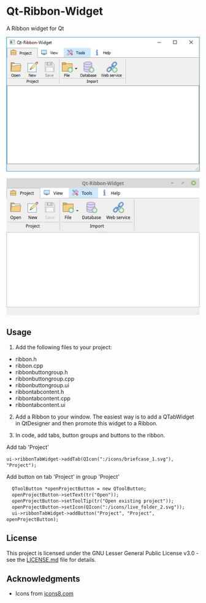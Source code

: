 # Qt-Ribbon-Widget
A Ribbon widget for Qt

![Ribbon widget in a QMainWindow on Windows](docs/image_windows1.png)

![Ribbon widget in a QMainWindow on Linux](docs/image_linux1.png)

## Usage
1. Add the following files to your project:
* ribbon.h
* ribbon.cpp
* ribbonbuttongroup.h
* ribbonbuttongroup.cpp
* ribbonbuttongroup.ui
* ribbontabcontent.h
* ribbontabcontent.cpp
* ribbontabcontent.ui

2. Add a Ribbon to your window. The easiest way is to add a QTabWidget in QtDesigner and then promote this widget to a Ribbon.

3. In code, add tabs, button groups and buttons to the ribbon.

Add tab 'Project'
```
ui->ribbonTabWidget->addTab(QIcon(":/icons/briefcase_1.svg"), "Project");
```

Add button on tab 'Project' in group 'Project'
```
  QToolButton *openProjectButton = new QToolButton;
  openProjectButton->setText(tr("Open"));
  openProjectButton->setToolTip(tr("Open existing project"));
  openProjectButton->setIcon(QIcon(":/icons/live_folder_2.svg"));
  ui->ribbonTabWidget->addButton("Project", "Project", openProjectButton);
```

## License
This project is licensed under the GNU Lesser General Public License v3.0 - see the [LICENSE.md](LICENSE.md) file for details.

## Acknowledgments
- Icons from [icons8.com](https://icons8.com/)
